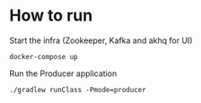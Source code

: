 # How to run

Start the infra (Zookeeper, Kafka and akhq for UI)
```
docker-compose up
```

Run the Producer application
```
./gradlew runClass -Pmode=producer
```